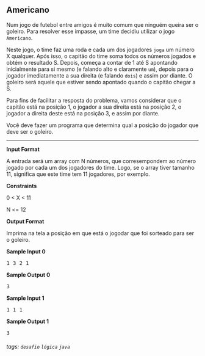 ## Americano

Num jogo de futebol entre amigos é muito comum que ninguém queira ser o goleiro. Para resolver esse impasse, um time decidiu utilizar o jogo `Americano`.

Neste jogo, o time faz uma roda e cada um dos jogadores `joga` um número X qualquer. Após isso, o capitão do time soma todos os números jogados e obtém o resultado S. Depois, começa a contar de 1 até S apontando inicialmente para si mesmo (e falando alto e claramente `um`), depois para o jogador imediatamente a sua direita (e falando `dois`) e assim por diante. O goleiro será aquele que estiver sendo apontado quando o capitão chegar a S.

Para fins de facilitar a resposta do problema, vamos considerar que o capitão está na posição 1, o jogador a sua direita está na posição 2, o jogador a direita deste está na posição 3, e assim por diante.

Você deve fazer um programa que determina qual a posição do jogador que deve ser o goleiro.

---

**Input Format**

A entrada será um array com N números, que corresempondem ao número jogado por cada um dos jogadores do time. Logo, se o array tiver tamanho 11, significa que este time tem 11 jogadores, por exemplo.

**Constraints**

0 < X < 11

N <= 12

**Output Format**

Imprima na tela a posição em que está o jogodar que foi sorteado para ser o goleiro.

**Sample Input 0**

<pre>
1 3 2 1
</pre>

**Sample Output 0**

<pre>
3
</pre>

**Sample Input 1**

<pre>
1 1 1
</pre>

**Sample Output 1**

<pre>
3
</pre>

###### tags: `desafio` `lógica` `java`